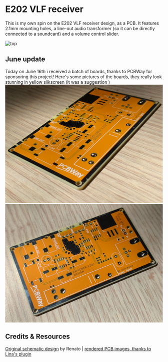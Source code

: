 # E202 VLF receiver
This is my own spin on the E202 VLF receiver design, as a PCB.
It features 2.1mm mounting holes, a line-out audio transformer (so it can be directly connected to a soundcard) and a volume control slider.  

![top](https://ambraglow.github.io/VLF-receiver/top.png)

## June update
Today on June 16th i received a batch of boards, thanks to PCBWay for sponsoring this project!
Here's some pictures of the boards, they really look stunning in yellow silkscreen (it was a suggestion )
![img1](https://github.com/ambraglow/VLF-receiver/blob/main/board-images/DSC_1126.jpg)
![img2](https://github.com/ambraglow/VLF-receiver/blob/main/board-images/DSC_1121.jpg)  

## Credits & Resources
[Original schematic design](http://www.vlf.it/romero2/explorer-e202.html) by Renato | [rendered PCB images, thanks to Lina's plugin](https://github.com/linalinn/kicad-render)
